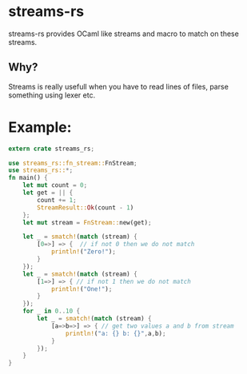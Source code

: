 # streams-rs
streams-rs provides OCaml like streams and macro to match on these streams.

## Why?
Streams is really usefull when you have to read lines of files, parse something using lexer etc.

# Example:
```rust
extern crate streams_rs;

use streams_rs::fn_stream::FnStream;
use streams_rs::*;
fn main() {
    let mut count = 0;
    let get = || {
        count += 1;
        StreamResult::Ok(count - 1)
    };
    let mut stream = FnStream::new(get);

    let _ = smatch!(match (stream) {
        [0=>] => {  // if not 0 then we do not match
            println!("Zero!");
        }
    });
    let _ = smatch!(match (stream) {
        [1=>] => { // if not 1 then we do not match
            println!("One!");
        }
    });
    for _ in 0..10 {
        let _ = smatch!(match (stream) {
            [a=>b=>] => { // get two values a and b from stream
                println!("a: {} b: {}",a,b);
            }
        });
    }
}
```